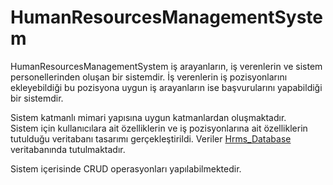 # HumanResourcesManagementSystem

HumanResourcesManagementSystem iş arayanların, iş verenlerin ve sistem personellerinden oluşan bir sistemdir. 
İş verenlerin iş pozisyonlarını ekleyebildiği bu pozisyona uygun iş arayanların ise başvurularını yapabildiği bir sistemdir.

Sistem katmanlı mimari yapısına uygun katmanlardan oluşmaktadır. <br>
Sistem için kullanıcılara ait özelliklerin ve iş pozisyonlarına ait özelliklerin tutulduğu veritabanı tasarımı gerçekleştirildi. 
Veriler [Hrms_Database](https://github.com/ilaydaez/HRMS_database.git) veritabanında tutulmaktadır.

Sistem içerisinde CRUD operasyonları yapılabilmektedir.
